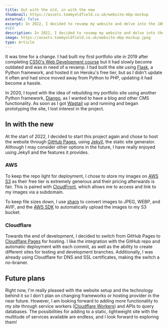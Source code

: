 ```yaml
---
title: Out with the old, in with the new
thumbnail: https://assets.tommyoldfield.co.uk/website-mbp-mockup
external: false
excerpt: In 2022, I decided to revamp my website and delve into the JAMstack. Out with the old and in with the new!
#SEO
description: In 2022, I decided to revamp my website and delve into the JAMstack. Out with the old and in with the new!
image: https://assets.tommyoldfield.co.uk/website-mbp-mockup.jpeg
type: Article
---
```

It was time for a change. I had built my first portfolio site in 2019 after completing [CS50's Web Development course](/work/cs50) but it had slowly become outdated and was in need of a revamp. I had built the site using [Flask](https://flask.palletsprojects.com), a Python framework, and hosted it on Heroku's free tier, but as I didn't update it often and had since moved away from Python to PHP, updating it had become a hassle.

In 2020, I toyed with the idea of rebuilding my portfolio site using another Python framework, [Django](https://www.djangoproject.com/), as I wanted to have a blog and other CMS functionality. As soon as I got [Wagtail](https://wagtail.org/) up and running and began prototyping the site, I lost interest in the project.

## In with the new

At the start of 2022, I decided to start this project again and chose to host the website through [GitHub Pages](https://pages.github.com/), using [Jekyll](https://jekyllrb.com/), the static site generator. Although I may consider other options in the future, I have really enjoyed using Jekyll and the features it provides.

### AWS

To keep the repo light for deployment, I chose to store my images on [AWS S3](https://aws.amazon.com/s3/) as their free tier is extremely generous and their pricing afterwards is fair. This is paired with [CloudFront](https://aws.amazon.com/cloudfront/), which allows me to access and link to my images via a subdomain.

To keep file sizes down, I use [sharp](https://sharp.pixelplumbing.com/) to convert images to JPEG, WEBP, and AVIF, and the [AWS SDK](https://aws.amazon.com/sdk-for-javascript/) to automatically upload the images to my S3 bucket.

### Cloudflare

Towards the end of development, I decided to switch from GitHub Pages to [Cloudflare Pages](https://pages.cloudflare.com/) for hosting. I like the integration with the GitHub repo and automatic deployment with each commit, as well as the ability to create different sites for testing and development branches. Additionally, I was already using Cloudflare for DNS and SSL certificates, making the switch a no-brainer.

## Future plans

Right now, I'm really pleased with the website setup and the technology behind it so I don't plan on changing frameworks or hosting provider in the near future. However, I am looking forward to adding more functionality to my site through service workers ([Cloudflare Workers](https://workers.cloudflare.com/)) and APIs to query databases. The possibilities for adding to a static, lightweight site with the multitude of services available are endless, and I look forward to exploring them!